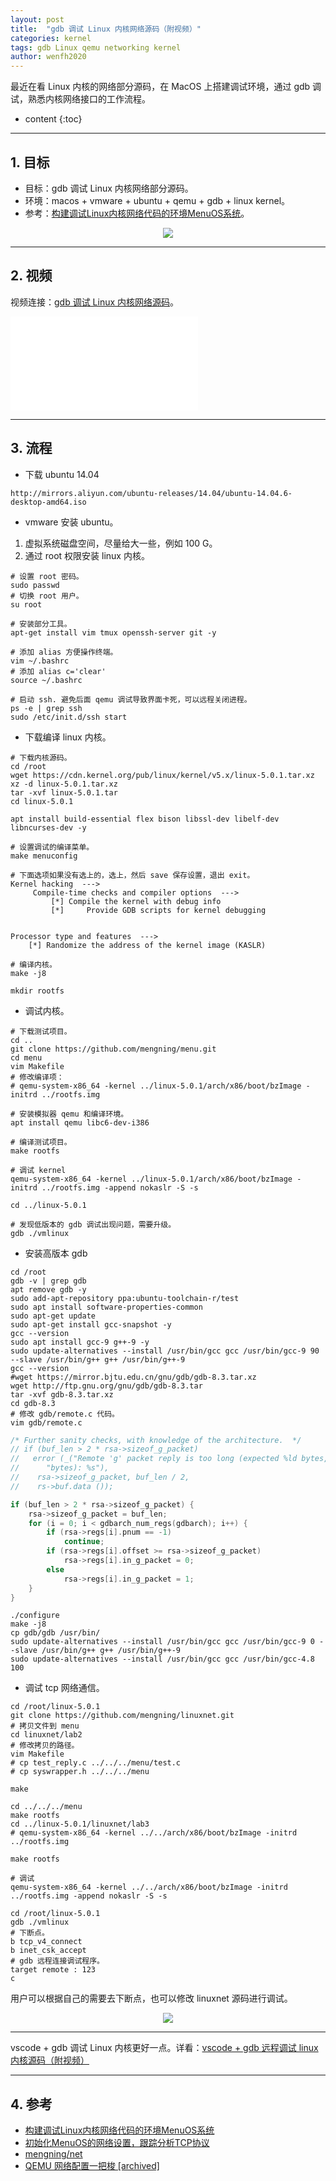 ```yaml
---
layout: post
title:  "gdb 调试 Linux 内核网络源码（附视频）"
categories: kernel
tags: gdb Linux qemu networking kernel
author: wenfh2020
---
```


最近在看 Linux 内核的网络部分源码，在 MacOS 上搭建调试环境，通过 gdb 调试，熟悉内核网络接口的工作流程。






* content
{:toc}

---

## 1. 目标

* 目标：gdb 调试 Linux 内核网络部分源码。
* 环境：macos + vmware + ubuntu + qemu + gdb + linux kernel。
* 参考：[构建调试Linux内核网络代码的环境MenuOS系统](https://www.cnblogs.com/AmosYang6814/p/12027988.html)。

<div align=center><img src="/images/2021-05-19-16-08-52.png" data-action="zoom"/></div>

---

## 2. 视频

视频连接：[gdb 调试 Linux 内核网络源码](https://www.bilibili.com/video/bv1cq4y1E79C)。

<iframe class="bilibili" src="//player.bilibili.com/player.html?aid=545629533&bvid=BV1cq4y1E79C&cid=341392411&page=1&high_quality=1" scrolling="no" border="0" frameborder="no" framespacing="0" allowfullscreen="true"> </iframe>

---

## 3. 流程

* 下载 ubuntu 14.04

```shell
http://mirrors.aliyun.com/ubuntu-releases/14.04/ubuntu-14.04.6-desktop-amd64.iso
```

* vmware 安装 ubuntu。

1. 虚拟系统磁盘空间，尽量给大一些，例如 100 G。
2. 通过 root 权限安装 linux 内核。

```shell
# 设置 root 密码。
sudo passwd
# 切换 root 用户。
su root

# 安装部分工具。
apt-get install vim tmux openssh-server git -y

# 添加 alias 方便操作终端。
vim ~/.bashrc
# 添加 alias c='clear'
source ~/.bashrc

# 启动 ssh. 避免后面 qemu 调试导致界面卡死，可以远程关闭进程。
ps -e | grep ssh
sudo /etc/init.d/ssh start
```

* 下载编译 linux 内核。

```shell
# 下载内核源码。
cd /root
wget https://cdn.kernel.org/pub/linux/kernel/v5.x/linux-5.0.1.tar.xz
xz -d linux-5.0.1.tar.xz
tar -xvf linux-5.0.1.tar
cd linux-5.0.1

apt install build-essential flex bison libssl-dev libelf-dev libncurses-dev -y

# 设置调试的编译菜单。
make menuconfig

# 下面选项如果没有选上的，选上，然后 save 保存设置，退出 exit。
Kernel hacking  --->
     Compile-time checks and compiler options  ---> 
         [*] Compile the kernel with debug info
         [*]     Provide GDB scripts for kernel debugging


Processor type and features  --->
    [*] Randomize the address of the kernel image (KASLR) 

# 编译内核。
make -j8

mkdir rootfs
```

* 调试内核。

```shell
# 下载测试项目。
cd ..
git clone https://github.com/mengning/menu.git
cd menu
vim Makefile
# 修改编译项：
# qemu-system-x86_64 -kernel ../linux-5.0.1/arch/x86/boot/bzImage -initrd ../rootfs.img

# 安装模拟器 qemu 和编译环境。
apt install qemu libc6-dev-i386

# 编译测试项目。
make rootfs

# 调试 kernel
qemu-system-x86_64 -kernel ../linux-5.0.1/arch/x86/boot/bzImage -initrd ../rootfs.img -append nokaslr -S -s

cd ../linux-5.0.1

# 发现低版本的 gdb 调试出现问题，需要升级。
gdb ./vmlinux
```

* 安装高版本 gdb

```shell
cd /root
gdb -v | grep gdb
apt remove gdb -y
sudo add-apt-repository ppa:ubuntu-toolchain-r/test
sudo apt install software-properties-common
sudo apt-get update
sudo apt-get install gcc-snapshot -y
gcc --version
sudo apt install gcc-9 g++-9 -y
sudo update-alternatives --install /usr/bin/gcc gcc /usr/bin/gcc-9 90 --slave /usr/bin/g++ g++ /usr/bin/g++-9
gcc --version
#wget https://mirror.bjtu.edu.cn/gnu/gdb/gdb-8.3.tar.xz
wget http://ftp.gnu.org/gnu/gdb/gdb-8.3.tar
tar -xvf gdb-8.3.tar.xz
cd gdb-8.3
# 修改 gdb/remote.c 代码。
vim gdb/remote.c
```

```c
/* Further sanity checks, with knowledge of the architecture.  */
// if (buf_len > 2 * rsa->sizeof_g_packet)
//   error (_("Remote 'g' packet reply is too long (expected %ld bytes, got %d "
//      "bytes): %s"),
//    rsa->sizeof_g_packet, buf_len / 2,
//    rs->buf.data ());

if (buf_len > 2 * rsa->sizeof_g_packet) {
    rsa->sizeof_g_packet = buf_len;
    for (i = 0; i < gdbarch_num_regs(gdbarch); i++) {
        if (rsa->regs[i].pnum == -1)
            continue;
        if (rsa->regs[i].offset >= rsa->sizeof_g_packet)
            rsa->regs[i].in_g_packet = 0;
        else
            rsa->regs[i].in_g_packet = 1;
    }
}
```

```shell
./configure
make -j8
cp gdb/gdb /usr/bin/
sudo update-alternatives --install /usr/bin/gcc gcc /usr/bin/gcc-9 0 --slave /usr/bin/g++ g++ /usr/bin/g++-9
sudo update-alternatives --install /usr/bin/gcc gcc /usr/bin/gcc-4.8 100
```

* 调试 tcp 网络通信。

```shell
cd /root/linux-5.0.1
git clone https://github.com/mengning/linuxnet.git
# 拷贝文件到 menu
cd linuxnet/lab2
# 修改拷贝的路径。
vim Makefile
# cp test_reply.c ../../../menu/test.c
# cp syswrapper.h ../../../menu

make

cd ../../../menu
make rootfs
cd ../linux-5.0.1/linuxnet/lab3
# qemu-system-x86_64 -kernel ../../arch/x86/boot/bzImage -initrd ../rootfs.img

make rootfs

# 调试
qemu-system-x86_64 -kernel ../../arch/x86/boot/bzImage -initrd ../rootfs.img -append nokaslr -S -s
```

```shell
cd /root/linux-5.0.1
gdb ./vmlinux
# 下断点。
b tcp_v4_connect
b inet_csk_accept
# gdb 远程连接调试程序。
target remote : 123
c
```

用户可以根据自己的需要去下断点，也可以修改 linuxnet 源码进行调试。

<div align=center><img src="/images/2021-05-19-17-43-51.png" data-action="zoom"/></div>

---

vscode + gdb 调试 Linux 内核更好一点。详看：[vscode + gdb 远程调试 linux 内核源码（附视频）](https://wenfh2020.com/2021/06/23/vscode-gdb-debug-linux-kernel/)

---

## 4. 参考

* [构建调试Linux内核网络代码的环境MenuOS系统](https://www.cnblogs.com/AmosYang6814/p/12027988.html)
* [初始化MenuOS的网络设置，跟踪分析TCP协议](https://www.lanqiao.cn/courses/1198/learning/?id=9010)
* [mengning/net](https://github.com/mengning/net/tree/master/doc)
* [QEMU 网络配置一把梭 [archived]](https://wzt.ac.cn/2019/09/10/QEMU-networking/)